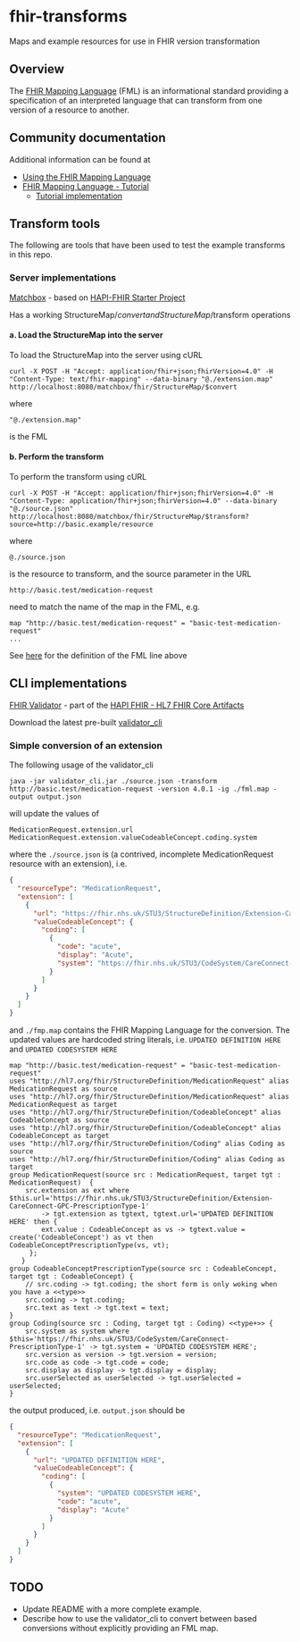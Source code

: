 # fhir-transforms

Maps and example resources for use in FHIR version transformation

## Overview

The [FHIR Mapping Language](http://www.hl7.org/fhir/mapping-language.html) (FML) is an informational standard providing a specification of an interpreted language that can transform from one version of a resource to another. 

## Community documentation

Additional information can be found at

* [Using the FHIR Mapping Language](https://confluence.hl7.org/display/FHIR/Using+the+FHIR+Mapping+Language)
* [FHIR Mapping Language - Tutorial](https://www.hl7.org/fhir/mapping-tutorial.html)
  * [Tutorial implementation](https://www.hl7.org/fhir/mapping-tutorial.html)

## Transform tools

The following are tools that have been used to test the example transforms in this repo.

### Server implementations

[Matchbox](https://github.com/ahdis/matchbox) - based on [HAPI-FHIR Starter Project](https://github.com/hapifhir/hapi-fhir-jpaserver-starter)

Has a working StructureMap/$convert and StructureMap/$transform operations

#### a. Load the StructureMap into the server

To load the StructureMap into the server using cURL

```shell
curl -X POST -H "Accept: application/fhir+json;fhirVersion=4.0" -H "Content-Type: text/fhir-mapping" --data-binary "@./extension.map" http://localhost:8080/matchbox/fhir/StructureMap/$convert
```

where

```shell
"@./extension.map"
```

is the FML

#### b. Perform the transform

To perform the transform using cURL

```shell
curl -X POST -H "Accept: application/fhir+json;fhirVersion=4.0" -H "Content-Type: application/fhir+json;fhirVersion=4.0" --data-binary "@./source.json" http://localhost:8080/matchbox/fhir/StructureMap/$transform?source=http://basic.example/resource
```

where

```shell
@./source.json
```

is the resource to transform, and the source parameter in the URL

```shell
http://basic.test/medication-request
```

need to match the name of the map in the FML, e.g.

```
map "http://basic.test/medication-request" = "basic-test-medication-request"
...
```

See [here](http://www.hl7.org/fhir/mapping-language.html#metadata) for the definition of the FML line above

## CLI implementations

[FHIR Validator](https://confluence.hl7.org/display/FHIR/Using+the+FHIR+Validator) - part of the [HAPI FHIR - HL7 FHIR Core Artifacts](https://github.com/hapifhir/org.hl7.fhir.core)

Download the latest pre-built [validator_cli](https://github.com/hapifhir/org.hl7.fhir.core/releases/latest/download/validator_cli.jar)

### Simple conversion of an extension

The following usage of the validator_cli 

```shell
java -jar validator_cli.jar ./source.json -transform http://basic.test/medication-request -version 4.0.1 -ig ./fml.map -output output.json
```

will update the values of

```
MedicationRequest.extension.url
MedicationRequest.extension.valueCodeableConcept.coding.system
```

where the `./source.json` is (a contrived, incomplete MedicationRequest resource with an extension), i.e.

```json
{
  "resourceType": "MedicationRequest",
  "extension": [
    {
      "url": "https://fhir.nhs.uk/STU3/StructureDefinition/Extension-CareConnect-GPC-PrescriptionType-1",
      "valueCodeableConcept": {
        "coding": [
          {
            "code": "acute",
            "display": "Acute",
            "system": "https://fhir.nhs.uk/STU3/CodeSystem/CareConnect-PrescriptionType-1"
          }
        ]
      }
    }
  ]
}
```

and `./fmp.map` contains the FHIR Mapping Language for the conversion.  The updated values are hardcoded string literals, i.e. `UPDATED DEFINITION HERE` and `UPDATED CODESYSTEM HERE`

```
map "http://basic.test/medication-request" = "basic-test-medication-request"
uses "http://hl7.org/fhir/StructureDefinition/MedicationRequest" alias MedicationRequest as source
uses "http://hl7.org/fhir/StructureDefinition/MedicationRequest" alias MedicationRequest as target
uses "http://hl7.org/fhir/StructureDefinition/CodeableConcept" alias CodeableConcept as source
uses "http://hl7.org/fhir/StructureDefinition/CodeableConcept" alias CodeableConcept as target
uses "http://hl7.org/fhir/StructureDefinition/Coding" alias Coding as source
uses "http://hl7.org/fhir/StructureDefinition/Coding" alias Coding as target
group MedicationRequest(source src : MedicationRequest, target tgt : MedicationRequest)  {
    src.extension as ext where $this.url='https://fhir.nhs.uk/STU3/StructureDefinition/Extension-CareConnect-GPC-PrescriptionType-1'
        -> tgt.extension as tgtext, tgtext.url='UPDATED DEFINITION HERE' then {
        ext.value : CodeableConcept as vs -> tgtext.value = create('CodeableConcept') as vt then CodeableConceptPrescriptionType(vs, vt);
     };
   }
group CodeableConceptPrescriptionType(source src : CodeableConcept, target tgt : CodeableConcept) {
    // src.coding -> tgt.coding; the short form is only woking when you have a <<type>>
    src.coding -> tgt.coding;
    src.text as text -> tgt.text = text;
}
group Coding(source src : Coding, target tgt : Coding) <<type+>> {
    src.system as system where $this='https://fhir.nhs.uk/STU3/CodeSystem/CareConnect-PrescriptionType-1' -> tgt.system = 'UPDATED CODESYSTEM HERE';
    src.version as version -> tgt.version = version;
    src.code as code -> tgt.code = code;
    src.display as display -> tgt.display = display;
    src.userSelected as userSelected -> tgt.userSelected = userSelected;
}
```

the output produced, i.e. `output.json` should be

```json
{
  "resourceType": "MedicationRequest",
  "extension": [
    {
      "url": "UPDATED DEFINITION HERE",
      "valueCodeableConcept": {
        "coding": [
          {
            "system": "UPDATED CODESYSTEM HERE",
            "code": "acute",
            "display": "Acute"
          }
        ]
      }
    }
  ]
}
```

## TODO

* Update README with a more complete example.
* Describe how to use the validator_cli to convert between based conversions without explicitly providing an FML map.
